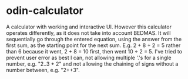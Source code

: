 # odin-calculator
A calculator with working and interactive UI.
However this calculator operates differently, as it does not take into account BEDMAS. It will sequentially go through the entered equation, using the answer from the first sum, as the starting point for the next sum. 
E.g. 2 + 8 ÷ 2 = 5 rather than 6 because it went, 2 + 8 = 10 first, then went 10 ÷ 2 = 5.
I've tried to prevent user error as best I can, not allowing multiple '.'s for a single number, e.g. "2..3 + 2" and not allowing the chaining of signs without a number between, e.g. "2++3".
